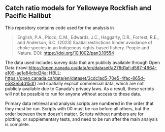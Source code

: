 ## Catch ratio models for Yelloweye Rockfish and Pacific Halibut

This repository contains code used for the analysis in

> English, P.A., Picco, C.M., Edwards, J.C., Haggarty, D.R., Forrest, R.E., and Anderson, S.C. (2023)
> Spatial restrictions hinder avoidance of choke species in an Indigenous rights-based fishery. 
> People and Nature. DOI: https://doi.org/10.1002/pan3.10554

The data used includes survey data that are publicly available through Open Data 
(trawl:https://open.canada.ca/data/en/dataset/a278d1af-d567-4964-a109-ae1e84cbd24a; 
HBLL: https://open.canada.ca/data/en/dataset/3cdc1ad5-70e5-4fac-865d-e583e54d15df) and 
spatially explicit commercial data, which are not publicly available due to Canada's privacy laws. 
As a result, these scripts will not be possible to run for anyone without access to these data.

Primary data retrieval and analysis scripts are numbered in the order that they must be run. 
Scripts with 00 must be run before all others, but the order between them doesn't matter. 
Scripts without numbers are for plotting, or supplementary tests, and need to be run 
after the main analysis is complete.
